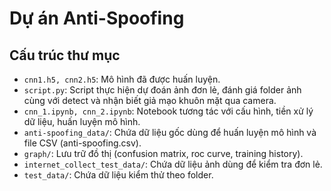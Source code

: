 # Dự án Anti-Spoofing

## Cấu trúc thư mục
- `cnn1.h5, cnn2.h5`: Mô hình đã được huấn luyện.
- `script.py`: Script thực hiện dự đoán ảnh đơn lẻ, đánh giá folder ảnh cùng với detect và nhận biết giả mạo khuôn mặt qua camera.
- `cnn_1.ipynb, cnn_2.ipynb`: Notebook tương tác với cấu hình, tiền xử lý dữ liệu, huấn luyện mô hình.
- `anti-spoofing_data/`: Chứa dữ liệu gốc dùng để huấn luyện mô hình và file CSV (anti-spoofing.csv).
- `graph/`: Lưu trữ đồ thị (confusion matrix, roc curve, training history).
- `internet_collect_test_data/`: Chứa dữ liệu ảnh dùng để kiểm tra đơn lẻ.
- `test_data/`: Chứa dữ liệu kiểm thử theo folder.
